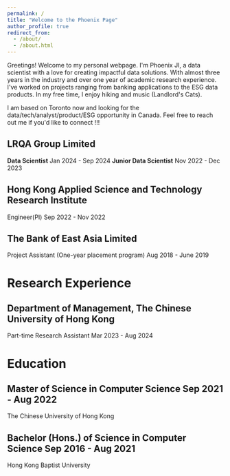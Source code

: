 ```yaml
---
permalink: /
title: "Welcome to the Phoenix Page"
author_profile: true
redirect_from: 
  - /about/
  - /about.html
---
```


Greetings! Welcome to my personal webpage. I'm Phoenix JI, a data scientist with a love for creating impactful data solutions. With almost three years in the industry and over one year of academic research experience. I've worked on projects ranging from banking applications to the ESG data products. In my free time, I enjoy hiking and music (Landlord's Cats). 

I am based on Toronto now and looking for the data/tech/analyst/product/ESG opportunity in Canada. Feel free to reach out me if you'd like to connect !!!



## LRQA Group Limited

**Data Scientist**               Jan 2024 - Sep 2024
**Junior Data Scientist**        Nov 2022 - Dec 2023


## Hong Kong Applied Science and Technology Research Institute

Engineer(PI)                 Sep 2022 - Nov 2022


## The Bank of East Asia Limited
Project Assistant (One-year placement program)        Aug 2018 - June 2019


# Research Experience

## Department of Management, The Chinese University of Hong Kong

Part-time Research Assistant Mar 2023 - Aug 2024


# Education

## Master of Science in Computer Science                  Sep 2021 - Aug 2022
The Chinese University of Hong Kong       

## Bachelor (Hons.) of Science in Computer Science        Sep 2016 - Aug 2021
Hong Kong Baptist University               

